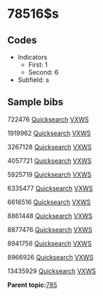 # 78516$s

## Codes

-   Indicators
    -   First: 1
    -   Second: 6
-   Subfield: s

## Sample bibs

722476 [Quicksearch](https://search.library.yale.edu/catalog/722476) [VXWS](http://prodorbis.library.yale.edu:7014/vxws/GetHoldingsService?bibId=722476)

1919962 [Quicksearch](https://search.library.yale.edu/catalog/1919962) [VXWS](http://prodorbis.library.yale.edu:7014/vxws/GetHoldingsService?bibId=1919962)

3267128 [Quicksearch](https://search.library.yale.edu/catalog/3267128) [VXWS](http://prodorbis.library.yale.edu:7014/vxws/GetHoldingsService?bibId=3267128)

4057721 [Quicksearch](https://search.library.yale.edu/catalog/4057721) [VXWS](http://prodorbis.library.yale.edu:7014/vxws/GetHoldingsService?bibId=4057721)

5925719 [Quicksearch](https://search.library.yale.edu/catalog/5925719) [VXWS](http://prodorbis.library.yale.edu:7014/vxws/GetHoldingsService?bibId=5925719)

6335477 [Quicksearch](https://search.library.yale.edu/catalog/6335477) [VXWS](http://prodorbis.library.yale.edu:7014/vxws/GetHoldingsService?bibId=6335477)

6616516 [Quicksearch](https://search.library.yale.edu/catalog/6616516) [VXWS](http://prodorbis.library.yale.edu:7014/vxws/GetHoldingsService?bibId=6616516)

8861448 [Quicksearch](https://search.library.yale.edu/catalog/8861448) [VXWS](http://prodorbis.library.yale.edu:7014/vxws/GetHoldingsService?bibId=8861448)

8877476 [Quicksearch](https://search.library.yale.edu/catalog/8877476) [VXWS](http://prodorbis.library.yale.edu:7014/vxws/GetHoldingsService?bibId=8877476)

8941756 [Quicksearch](https://search.library.yale.edu/catalog/8941756) [VXWS](http://prodorbis.library.yale.edu:7014/vxws/GetHoldingsService?bibId=8941756)

8966926 [Quicksearch](https://search.library.yale.edu/catalog/8966926) [VXWS](http://prodorbis.library.yale.edu:7014/vxws/GetHoldingsService?bibId=8966926)

13435929 [Quicksearch](https://search.library.yale.edu/catalog/13435929) [VXWS](http://prodorbis.library.yale.edu:7014/vxws/GetHoldingsService?bibId=13435929)

**Parent topic:**[785](../../tags/785/785.md)

